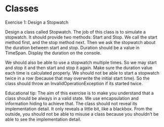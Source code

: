 # Classes

Exercise 1: Design a Stopwatch

Design a class called Stopwatch. The job of this class is to simulate a stopwatch. It should 
provide two methods: Start and Stop. We call the start method first, and the stop method next. 
Then we ask the stopwatch about the duration between start and stop. Duration should be a 
value in TimeSpan. Display the duration on the console.

We should also be able to use a stopwatch multiple times. So we may start and stop it and then 
start and stop it again. Make sure the duration value each time is calculated properly. 
We should not be able to start a stopwatch twice in a row (because that may overwrite the initial 
start time). So the class should throw an InvalidOperationException if its started twice. 

Educational tip: The aim of this exercise is to make you understand that a class should be 
always in a valid state. We use encapsulation and information hiding to achieve that. The class 
should not reveal its implementation detail. It only reveals a little bit, like a blackbox. From the 
outside, you should not be able to misuse a class because you shouldn’t be able to see the 
implementation detail. 
